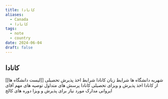 ```yaml
---
title: کانادا
aliases:
  - Canada
  - کانادا
tags:
  - note
  - country
date: 2024-06-04
draft: false
---
```



## کانادا

[[لیست دانشگاه ها]]
شهریه دانشگاه ها
شرایط زبان کانادا
شرایط اخذ پذیرش تحصیلی از کانادا
اخذ پذیرش و ویزای تحصیلی کانادا
پرسش های متداول
توصیه های مهم آقای ایروانی
مدارک مورد نیاز برای پذیرش و ویزا
دوره های کالج